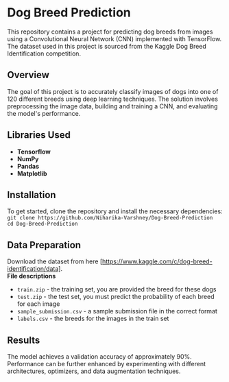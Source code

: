 # Dog Breed Prediction

This repository contains a project for predicting dog breeds from images using a Convolutional Neural Network (CNN) implemented with TensorFlow. The dataset used in this project is sourced from the Kaggle Dog Breed Identification competition.


## Overview
The goal of this project is to accurately classify images of dogs into one of 120 different breeds using deep learning techniques. The solution involves preprocessing the image data, building and training a CNN, and evaluating the model's performance.

## Libraries Used
- **Tensorflow**
- **NumPy**
- **Pandas**
- **Matplotlib**

## Installation
To get started, clone the repository and install the necessary dependencies:
<br>
```git clone https://github.com/Niharika-Varshney/Dog-Breed-Prediction```
<br>
```cd Dog-Breed-Prediction```


## Data Preparation
Download the dataset from here [https://www.kaggle.com/c/dog-breed-identification/data].
<br>
**File descriptions**
- ```train.zip``` - the training set, you are provided the breed for these dogs
- ```test.zip``` - the test set, you must predict the probability of each breed for each image
- ```sample_submission.csv``` - a sample submission file in the correct format
- ```labels.csv``` - the breeds for the images in the train set


## Results
The model achieves a validation accuracy of approximately 90%. Performance can be further enhanced by experimenting with different architectures, optimizers, and data augmentation techniques.
